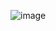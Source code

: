 ![image](https://user-images.githubusercontent.com/77121931/222954547-88e78457-d949-4cb3-9b08-bfd4cdcf5ef9.png)
